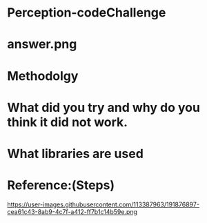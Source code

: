 # Perception-codeChallenge

# answer.png

# Methodolgy

# What did you try and why do you think it did not work.

# What libraries are used

# Reference:(Steps)
https://user-images.githubusercontent.com/113387963/191876897-cea61c43-8ab9-4c7f-a412-ff7b1c14b59e.png

